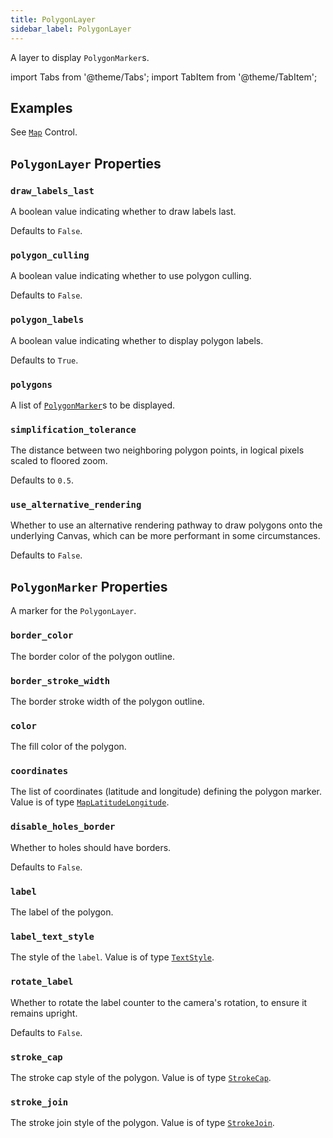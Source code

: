 ```yaml
---
title: PolygonLayer
sidebar_label: PolygonLayer
---
```


A layer to display `PolygonMarker`s.

import Tabs from '@theme/Tabs';
import TabItem from '@theme/TabItem';

## Examples

See [`Map`](/docs/controls/map) Control.

## `PolygonLayer` Properties

### `draw_labels_last`

A boolean value indicating whether to draw labels last.

Defaults to `False`.

### `polygon_culling`

A boolean value indicating whether to use polygon culling.

Defaults to `False`.

### `polygon_labels`

A boolean value indicating whether to display polygon labels.

Defaults to `True`.

### `polygons`

A list of [`PolygonMarker`](#polygonmarker-properties)s to be displayed.

### `simplification_tolerance`

The distance between two neighboring polygon points, in logical pixels scaled to floored zoom.

Defaults to `0.5`.

### `use_alternative_rendering`

Whether to use an alternative rendering pathway to draw polygons onto the underlying Canvas, which can be more
performant in some circumstances.

Defaults to `False`.

## `PolygonMarker` Properties

A marker for the `PolygonLayer`.

### `border_color`

The border color of the polygon outline.

### `border_stroke_width`

The border stroke width of the polygon outline.

### `color`

The fill color of the polygon.

### `coordinates`

The list of coordinates (latitude and longitude) defining the polygon marker. Value is of type [`MapLatitudeLongitude`](/docs/reference/types/maplatitudelongitude).

### `disable_holes_border`

Whether to holes should have borders.

Defaults to `False`.

### `label`

The label of the polygon.

### `label_text_style`

The style of the `label`. Value is of type [`TextStyle`](/docs/reference/types/textstyle).

### `rotate_label`

Whether to rotate the label counter to the camera's rotation, to ensure it remains upright.

Defaults to `False`.

### `stroke_cap`

The stroke cap style of the polygon. Value is of type [`StrokeCap`](/docs/reference/types/strokecap).

### `stroke_join`

The stroke join style of the polygon. Value is of type [`StrokeJoin`](/docs/reference/types/strokejoin).
